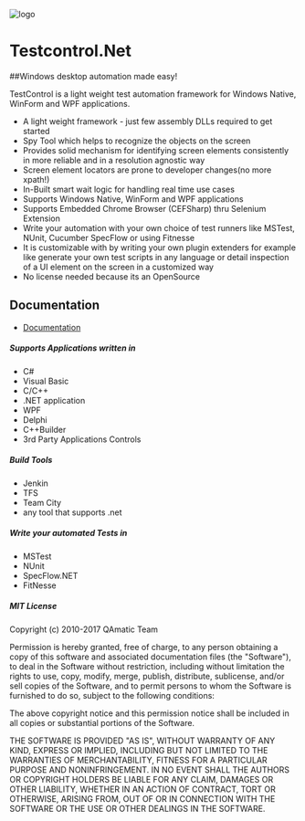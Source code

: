 ![logo](https://github.com/qamatic/testcontrol.net/blob/master/doc/www/img/bullseye120.png)
# Testcontrol.Net
##Windows desktop automation made easy!

TestControl is a light weight test automation framework for Windows Native, WinForm and WPF applications.

- A light weight framework - just few assembly DLLs required to get started
- Spy Tool which helps to recognize the objects on the screen
- Provides solid mechanism for identifying screen elements consistently in more reliable and in a resolution agnostic way
- Screen element locators are prone to developer changes(no more xpath!)
- In-Built smart wait logic for handling real time use cases
- Supports Windows Native, WinForm and WPF applications
- Supports Embedded Chrome Browser (CEFSharp) thru Selenium Extension
- Write your automation with your own choice of test runners like MSTest, NUnit, Cucumber SpecFlow or using Fitnesse
- It is customizable with by writing your own plugin extenders for example like generate your own test scripts in any language or detail inspection of a UI element on the screen in a customized way
- No license needed because its an OpenSource    

## Documentation

- [Documentation](https://qamatic.github.io/testcontrol.net/)


##### Supports Applications written in
- C#
- Visual Basic
- C/C++
- .NET application
- WPF
- Delphi
- C++Builder
- 3rd Party Applications Controls

##### Build Tools
- Jenkin
- TFS
- Team City
- any tool that supports .net

##### Write your automated Tests in
- MSTest
- NUnit
- SpecFlow.NET
- FitNesse


##### MIT License
Copyright (c) 2010-2017 QAmatic Team

Permission is hereby granted, free of charge, to any person obtaining a copy
of this software and associated documentation files (the "Software"), to deal
in the Software without restriction, including without limitation the rights
to use, copy, modify, merge, publish, distribute, sublicense, and/or sell
copies of the Software, and to permit persons to whom the Software is
furnished to do so, subject to the following conditions:

The above copyright notice and this permission notice shall be included in all
copies or substantial portions of the Software.

THE SOFTWARE IS PROVIDED "AS IS", WITHOUT WARRANTY OF ANY KIND, EXPRESS OR
IMPLIED, INCLUDING BUT NOT LIMITED TO THE WARRANTIES OF MERCHANTABILITY,
FITNESS FOR A PARTICULAR PURPOSE AND NONINFRINGEMENT. IN NO EVENT SHALL THE
AUTHORS OR COPYRIGHT HOLDERS BE LIABLE FOR ANY CLAIM, DAMAGES OR OTHER
LIABILITY, WHETHER IN AN ACTION OF CONTRACT, TORT OR OTHERWISE, ARISING FROM,
OUT OF OR IN CONNECTION WITH THE SOFTWARE OR THE USE OR OTHER DEALINGS IN THE
SOFTWARE.
